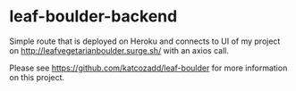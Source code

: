 # leaf-boulder-backend
Simple route that is deployed on Heroku and connects to UI of my project on http://leafvegetarianboulder.surge.sh/ with an axios call.

Please see https://github.com/katcozadd/leaf-boulder for more information on this project.
